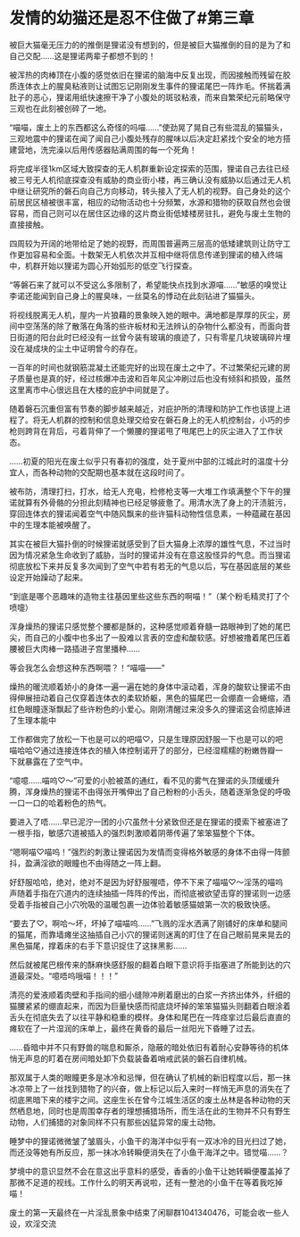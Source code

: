 # 发情的幼猫还是忍不住做了#第三章

被巨大猫毫无压力的的推倒是狸诺没有想到的，但是被巨大猫推倒的目的是为了和自己交配……这是狸诺两辈子都想不到的！

被浑热的肉棒顶在小腹的感觉依旧在狸诺的脑海中反复出现，而因接触而残留在胶质连体衣上的腥臭粘液则让试图忘记刚刚发生事件的狸诺尾巴一阵炸毛。怀揣着满肚子的恶心，狸诺用纸快速擦干净了小腹处的斑驳粘液，而来自繁荣纪元前略保守三观也在此刻被创碎了一地。

“喵喵，废土上的东西都这么奇怪的吗喵……”使劲晃了晃自己有些混乱的猫猫头，三观地震中的狸诺在闻了闻自己小腹处残存的腥味以后决定赶紧找个安全的地方搭建营地，洗完澡以后用传感器贴满周围的每一个死角！

将完成半径1km区域大致探查的无人机群重新设定探索的范围，狸诺自己去往已经被三号无人机彻底探查没有威胁的商业街小楼，再三确认没有威胁以后通过无人机中继让研究所的磐石向自己方向移动，转头接入了无人机的视野。自己身处的这个前居民区植被很丰富，相应的动物活动也十分频繁，水源和猎物的获取自然也会很容易，而自己则可以在居住区边缘的这片商业街低矮楼房驻扎，避免与废土生物的直接接触。

四周较为开阔的地带给足了她的视野，而周围普遍两三层高的低矮建筑则让防守工作更加容易和全面。十数架无人机依次并互相中继将信息传递到狸诺的植入终端中，机群开始以狸诺为圆心开始弧形的低空飞行探查。

“等磐石来了就可以不受这么多限制了，希望能快点找到水源喵……”敏感的嗅觉让李诺还能闻到自己身上的腥臭味，一丝莫名的悸动在此刻钻进了猫猫头。

将视线脱离无人机，屋内一片狼藉的景象映入她的眼中。满地都是厚厚的灰尘，房间中空荡荡的除了散落在角落的些许板材和无法辨认的杂物什么都没有，而面向昔日街道的阳台此时已经没有一丝曾今装有玻璃的痕迹了，只有零星几块玻璃碎片埋没在凝成块的尘土中证明曾今的存在。

一百年的时间也就钢筋混凝土还能完好的出现在废土之中了。不过繁荣纪元建的房子质量也是真的好，经过核爆冲击波和百年风尘冲刷过后也没有倾斜和损毁，虽然这里离市中心很远且在大楼的庇护中间就是了。

随着磐石沉重但富有节奏的脚步越来越近，对庇护所的清理和防护工作也该提上进程了。将无人机群的控制和信息处理交给安在磐石身上的无人机控制台，小巧的步枪则跨背在背后，弓着背伸了一个懒腰的狸诺甩了甩尾巴上的灰尘进入了工作状态。

……初夏的阳光在废土似乎只有春初的强度，处于夏州中部的江城此时的温度十分宜人，而各种动物的交配期也基本就在这段时间了。

被布防，清理打扫，打水，给无人充电，检修枪支等一大堆工作填满整个下午的狸诺就算有外骨骼的分担此刻精神也已经足够疲惫了。用清水洗了身上的汗渍脏污，穿回连体衣的狸诺闻着空气中随风飘来的些许猫科动物性信息素，一种蕴藏在基因中的生理本能被唤醒了。

其实在被巨大猫扑倒的时候狸诺就感受到了巨大猫身上浓厚的雄性气息，不过当时因为情况紧急生命收到了威胁，当时的狸诺并没有在意这股怪异的气息。而当狸诺彻底放松下来并反复多次闻到了空气中若有若无的气息以后，写在基因底层的某些设定开始躁动了起来。

“到底是哪个恶趣味的造物主往基因里些这些东西的啊喵！”（某个粉毛精灵打了个喷嚏）

浑身燥热的狸诺只感觉整个腰都是酥的，这种感觉顺着脊髓一路眼神到了她的尾巴尖，而自己的小腹中也多出了一股难以言表的空虚和酸软感。好想被撸着尾巴压着腰被巨大肉棒一路插进子宫里播种……

等会我怎么会想这种东西啊喂？！“喵喵——”

燥热的暖流顺着娇小的身体一遍一遍在她的身体中滚动着，浑身的酸软让狸诺不由得伸展扭动着自己仅穿着连体衣的柔软娇躯，黑色的猫尾巴一会绷直一会蜷缩，酒红色眼瞳逐渐飘起了些许粉色的小爱心。刚刚清醒过来没多久的狸诺这会彻底掉进了生理本能中

工作都做完了放松一下也是可以的吧喵♡，只是生理原因舒服一下也是可以的吧喵哈哈♡通过连接连体衣的植入体控制诺开了的部分，已经湿糯糯的粉嫩唇瓣一下就暴露在了空气中。

“噫噫……喵呜♡～”可爱的小脸被蒸的通红，看不见的雾气在狸诺的头顶缓缓升腾，浑身燥热的狸诺不由得张开嘴伸出了自己粉粉的小舌头，随着逐渐急促的呼吸一口一口的哈着粉色的热气。

要进入了唔……早已泥泞一团的小穴虽然十分紧致但还是在狸诺的摸索下被塞进了一根手指，敏感穴道被插入的强烈刺激顺着阴蒂传遍了笨笨猫整个下体。

“嗯啊喵♡喵呜！”强烈的刺激让狸诺因为发情而变得格外敏感的身体不由得一阵颤抖，盈满淫欲的眼瞳也不由得随之一阵上翻。

好舒服哈哈，绝对，绝对不是因为好舒服喔唔，停不下来了喵喵♡～淫荡的喵呜声随着手指在穴道内的连续抽插一阵阵的传出，而彻底被欲望击穿的狸诺则一边感受着手指被自己小穴吮吸的温暖包裹一边体验着敏感猫娘第一次的极致快感。

“要去了♡，啊哈～坏，坏掉了喵喵呜……”飞溅的淫水洒满了刚铺好的床单和腿间的猫尾，而靠墙瘫坐这抽插自己小穴的狸诺则迷离的盯住了在自己眼前晃来晃去的黑色猫尾，撑着床的右手下意识捉住了这抹黑影……

然后就被尾巴根传来的酥麻快感舒服的翻着白眼下意识将手指塞进了所能到达的穴道最深处。“噫唔呜哦喵！！！”

清亮的爱液顺着肉壁和手指间的细小缝隙冲刷着磨出的白浆一齐挤出体外，纤细的猫腰紧紧的绷直起来，而因为巨量快感而彻底烧坏掉的笨笨猫猫头则翻着白眼涂着舌头在彻底失去了以往平静和稳重的模样。身体和尾巴在一阵痉挛过后最后直直的瘫软在了一片湿润的床单上，最终在黄昏的最后一丝阳光下昏睡了过去。

……昏暗中并不只有野兽的喘息和厮杀，隐蔽的暗处依旧有着耐心安静等待的机体悄无声息的盯着在房间暗处卸下负载装备着哨戒武装的磐石自律机械。

那双属于人类的眼瞳更多是冰冷和忌惮，但在确认了机械的新旧程度以后，那一抹冰凉带上了一丝找到猎物了的兴奋，做上标记以后入来时一样悄无声息的消失在了彻底黑暗下来的楼宇之间。这座生长在曾今江城生活区的废土丛林是各种动物的天然栖息地，同时也是周围幸存者的理想捕猎场所，而生活在此的生物并不只有野生动物，人们捕猎的对象同样不只有那些凶猛异常的废土动物。

睡梦中的狸诺微微皱了皱眉头，小鱼干的海洋中似乎有一双冰冷的目光扫过了她，而还没等她有所反应，那一抹冰冷转瞬便消失在了小鱼干海洋之中。错觉喵……？

梦境中的意识显然不会在意这出乎意料的感受，香香的小鱼干让她转瞬便覆盖掉了那微不足道的视线。工作什么的明天再说啦，还有一整池的小鱼干在等着我吃掉喵！

废土的第一天最终在一片淫乱景象中结束了闲聊群1041340476，可能会收一些人设，欢淫交流

